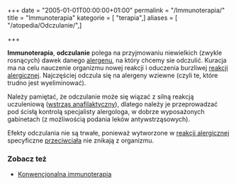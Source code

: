 +++
date = "2005-01-01T00:00:00+01:00"
permalink = "/Immunoterapia/"
title = "Immunoterapia"
kategorie = [ "terapia",]
aliases = [ "/atopedia/Odczulanie/",]

+++

**Immunoterapia**, **odczulanie** polega na przyjmowaniu niewielkich (zwykle rosnących) dawek danego [alergenu](/atopedia/Alergen), na który chcemy sie odczulić. Kuracja ma na celu nauczenie organizmu nowej reakcji i oduczenia burzliwej [reakcji alergicznej](/atopedia/Reakcja_alergiczna). Najczęściej odczula się na alergeny wziewne (czyli te, które trudno jest wyeliminować).

Należy pamiętać, że odczulanie może się wiązać z silną reakcją uczuleniową ([wstrząs anafilaktyczny](/atopedia/Wstrząs_anafilaktyczny)), dlatego należy je przeprowadzać pod ścisłą kontrolą specjalisty alergologa, w dobrze wyposażonych gabinetach (z możliwością podania leków antywstrząsowych).

Efekty odczulania nie są trwałe, ponieważ wytworzone w [reakcji alergicznej](/atopedia/Reakcja_alergiczna) specyficzne [przeciwciała](/atopedia/Przeciwciało) nie znikają z organizmu.

### Zobacz też

-   [Konwencjonalna immunoterapia](http://www.alergia.org.pl/lek/archiwum/02_04/klas.html)
